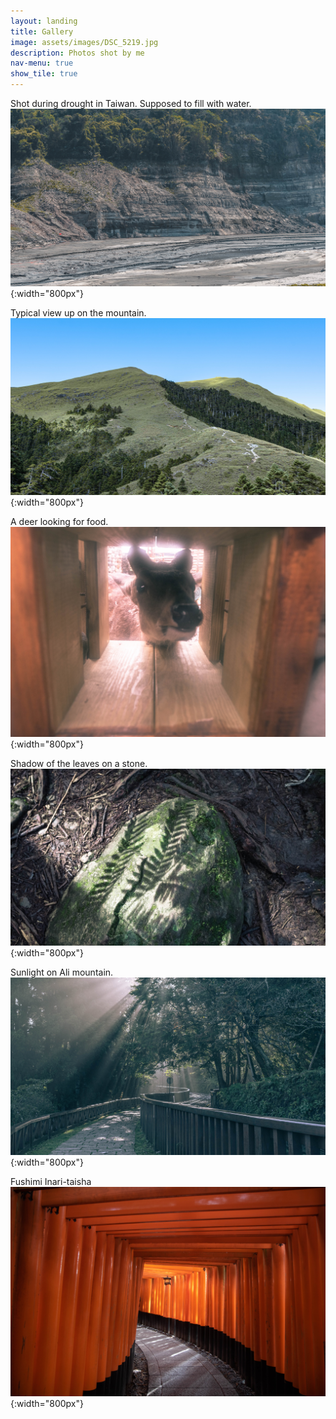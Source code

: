 ```yaml
---
layout: landing
title: Gallery
image: assets/images/DSC_5219.jpg
description: Photos shot by me
nav-menu: true
show_tile: true
---
```



Shot during drought in Taiwan. Supposed to fill with water. 
![drought](/assets/images/DSC_7094.jpg){:width="800px"}

Typical view up on the mountain.
![mountain](/assets/images/banner.jpg){:width="800px"}

A deer looking for food.
![deer](/assets/images/DSC_4542.jpg){:width="800px"}

Shadow of the leaves on a stone.
![shadow](/assets/images/DSC_4840.jpg){:width="800px"}

Sunlight on Ali mountain.
![sunlight](/assets/images/DSC_5219.jpg){:width="800px"}

Fushimi Inari-taisha
![shrine](/assets/images/IMG_4210.jpg){:width="800px"}
